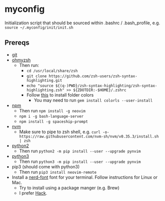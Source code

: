 # myconfig

Initialization script that should be sourced within .bashrc / .bash_profile, e.g. `source ~/.myconfig/init/init.sh`

## Prereqs

- [git](https://git-scm.com/)
- [ohmyzsh](https://github.com/ohmyzsh/ohmyzsh)
  - Then run:
    - `cd /usr/local/share/zsh`
    - `git clone https://github.com/zsh-users/zsh-syntax-highlighting.git`
    - `echo "source ${(q-)PWD}/zsh-syntax-highlighting/zsh-syntax-highlighting.zsh" >> ${ZDOTDIR:-$HOME}/.zshrc`
    - Follow [this](https://github.com/athityakumar/colorls#installation) to install folder colors
       - You may need to run `gem install colorls --user-install`
- [npm](https://nodejs.org/en/download/)
  - Then run `npm install -g neovim`
  - `npm i -g bash-language-server`
  - `npm install -g spaceship-prompt`
- [nvm](https://github.com/nvm-sh/nvm)
  - Make sure to pipe to zsh shell, e.g. `curl -o- https://raw.githubusercontent.com/nvm-sh/nvm/v0.35.3/install.sh | zsh`
- [python2](https://www.python.org/download/releases/2.0/)
  - Then run `python2 -m pip install --user --upgrade pynvim`
- [python3](https://www.python.org/downloads/)
  - Then run `python3 -m pip install --user --upgrade pynvim`
- pip3 (should come with python3)
  - Then run `pip3 install neovim-remote`
- Install a [nerd-font](https://github.com/ryanoasis/nerd-font) font for your terminal. Follow instructions for Linux or Mac.
  - Try to install using a package manger (e.g. Brew)
  - I prefer [Hack](https://github.com/ryanoasis/nerd-fonts/tree/master/patched-fonts/Hack#quick-installation).  

